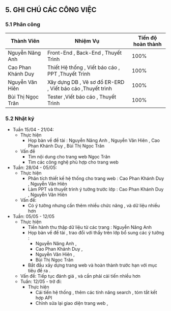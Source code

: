 ## 5. GHI CHÚ CÁC CÔNG VIỆC

### 5.1 Phân công

| **Thành Viên**  | **Nhiệm Vụ**  | **Tiến độ hoàn thành**  |
|------------|------------|------------|
| Nguyễn Năng Anh  | Front-End , Back-End , Thuyết Trình  | 100%  |
| Cao Phan Khánh Duy  | Thiết Hệ thống , Viết báo cáo , PPT ,Thuyết Trình |100% |
| Nguyễn Văn Hiên  | Xây dựng DB , Vẽ sơ đồ ER-ERD , Viết báo cáo ,Thuyết trình |100%  |
| Bùi Thị Ngọc Trân  | Tester ,Viết báo cáo , Thuyết Trình | 100%  |


### 5.2 Nhật ký

- Tuần 15/04 - 21/04:
    - Thực hiện
        - Họp bàn về đề tài : Nguyễn Năng Anh , Nguyễn Văn Hiên , Cao Phan Khánh Duy , Bùi Thị Ngọc Trân
    - Vấn đề
        -  Tìm nội dung cho trang web Ngọc Trân
        - Tìm các công nghệ phù hợp cho trang web
- Tuần: 28/04 - 05/05:   
    - Thực hiện
      - Phân tích thiết kế hệ thống cho trang web : Cao Phan Khánh Duy , Nguyễn Văn Hiên
      - Làm PPT và thuyết trình ý tưởng trước lớp : Cao Phan Khánh Duy , Nguyễn Văn Hiên
    - Vấn đề:
      - Có ý tưởng nhưng cần thêm nhiều chức năng , và dữ liệu nhiều hơn
- Tuần: 05/05 - 12/05
    - Thực hiện
      - Tiến hành thu thập dữ liệu từ các trang  : Nguyễn Năng Anh
      - Họp bàn về đề tài , trao đổi với thầy trên lớp bổ sung các ý tưởng :
        - Nguyễn Năng Anh ,
        - Cao Phan Khánh Duy ,
        - Nguyễn Văn Hiên ,
        - Bùi Thị Ngọc Trân
      - Bắt đầu xây dựng trang web và hoàn thành trước hạn với mục tiêu đề ra .
    - Vấn đề:
      Tiếp tục đánh giá , và cần phải cải tiến nhiều hơn
  - Tuần: 12/05 - trở đi:
    - Thực hiện
      - Cải tiến hệ thống , thêm các tính năng search , tóm tắt kết hợp API
      - Chỉnh sửa lại giao diện trang web ,
    